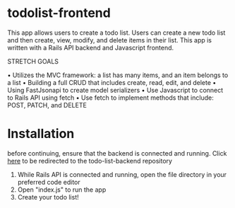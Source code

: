 # todolist-frontend
This app allows users to create a todo list. Users can create a new todo list and then create, view, modify, and delete items in their list. This app is written with a Rails API backend and Javascript frontend.

STRETCH GOALS

• Utilizes the MVC framework: a list has many items, and an item belongs to a list
• Building a full CRUD that includes create, read, edit, and delete
• Using FastJsonapi to create model serializers
• Use Javascript to connect to Rails API using fetch
• Use fetch to implement methods that include: POST, PATCH, and DELETE

# Installation
before continuing, ensure that the backend is connected and running. Click [here](https://github.com/pjfooeve09/todo-list-backend/blob/main/README.md) to be redirected to the todo-list-backend repository

1. While Rails API is connected and running, open the file directory in your preferred code editor
2. Open "index.js" to run the app
3. Create your todo list!
